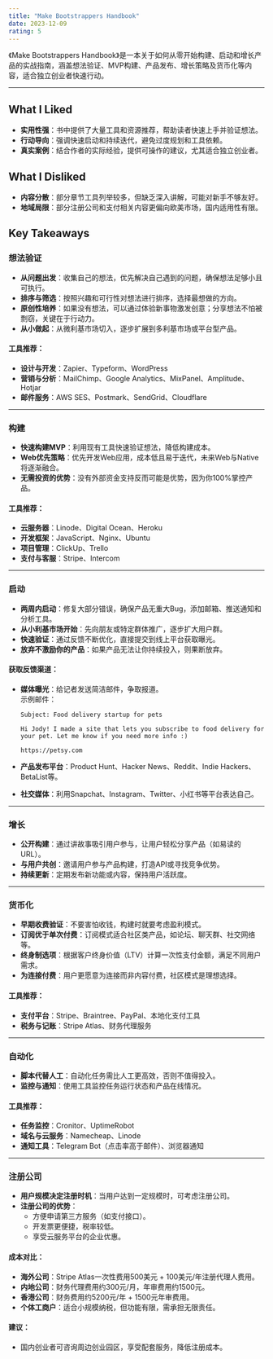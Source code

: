 ```yaml
---
title: "Make Bootstrappers Handbook"
date: 2023-12-09
rating: 5
---
```


《Make Bootstrappers Handbook》是一本关于如何从零开始构建、启动和增长产品的实战指南，涵盖想法验证、MVP构建、产品发布、增长策略及货币化等内容，适合独立创业者快速行动。

<!--more-->

---

## What I Liked

- **实用性强**：书中提供了大量工具和资源推荐，帮助读者快速上手并验证想法。
- **行动导向**：强调快速启动和持续迭代，避免过度规划和工具依赖。
- **真实案例**：结合作者的实际经验，提供可操作的建议，尤其适合独立创业者。

## What I Disliked

- **内容分散**：部分章节工具列举较多，但缺乏深入讲解，可能对新手不够友好。
- **地域局限**：部分注册公司和支付相关内容更偏向欧美市场，国内适用性有限。

## Key Takeaways 

### 想法验证
- **从问题出发**：收集自己的想法，优先解决自己遇到的问题，确保想法足够小且可执行。
- **排序与筛选**：按照兴趣和可行性对想法进行排序，选择最想做的方向。
- **原创性培养**：如果没有想法，可以通过体验新事物激发创意；分享想法不怕被剽窃，关键在于行动力。
- **从小做起**：从微利基市场切入，逐步扩展到多利基市场或平台型产品。

#### 工具推荐：
- **设计与开发**：Zapier、Typeform、WordPress  
- **营销与分析**：MailChimp、Google Analytics、MixPanel、Amplitude、Hotjar  
- **邮件服务**：AWS SES、Postmark、SendGrid、Cloudflare  

---

### 构建
- **快速构建MVP**：利用现有工具快速验证想法，降低构建成本。
- **Web优先策略**：优先开发Web应用，成本低且易于迭代，未来Web与Native将逐渐融合。
- **无需投资的优势**：没有外部资金支持反而可能是优势，因为你100%掌控产品。

#### 工具推荐：
- **云服务器**：Linode、Digital Ocean、Heroku  
- **开发框架**：JavaScript、Nginx、Ubuntu  
- **项目管理**：ClickUp、Trello  
- **支付与客服**：Stripe、Intercom  

---

### 启动
- **两周内启动**：修复大部分错误，确保产品无重大Bug，添加邮箱、推送通知和分析工具。
- **从小利基市场开始**：先向朋友或特定群体推广，逐步扩大用户群。
- **快速验证**：通过反馈不断优化，直接提交到线上平台获取曝光。
- **放弃不激励你的产品**：如果产品无法让你持续投入，则果断放弃。

#### 获取反馈渠道：
- **媒体曝光**：给记者发送简洁邮件，争取报道。  
  示例邮件：
  ```
  Subject: Food delivery startup for pets
  
  Hi Jody! I made a site that lets you subscribe to food delivery for your pet. Let me know if you need more info :) 
  
  https://petsy.com
  ```

- **产品发布平台**：Product Hunt、Hacker News、Reddit、Indie Hackers、BetaList等。  
- **社交媒体**：利用Snapchat、Instagram、Twitter、小红书等平台表达自己。  

---

### 增长
- **公开构建**：通过讲故事吸引用户参与，让用户轻松分享产品（如易读的URL）。
- **与用户共创**：邀请用户参与产品构建，打造API或寻找竞争优势。
- **持续更新**：定期发布新功能或内容，保持用户活跃度。

---

### 货币化
- **早期收费验证**：不要害怕收钱，构建时就要考虑盈利模式。
- **订阅优于单次付费**：订阅模式适合社区类产品，如论坛、聊天群、社交网络等。
- **终身制选项**：根据客户终身价值（LTV）计算一次性支付金额，满足不同用户需求。
- **为连接付费**：用户更愿意为连接而非内容付费，社区模式是理想选择。

#### 工具推荐：
- **支付平台**：Stripe、Braintree、PayPal、本地化支付工具  
- **税务与记账**：Stripe Atlas、财务代理服务  

---

### 自动化
- **脚本代替人工**：自动化任务需比人工更高效，否则不值得投入。
- **监控与通知**：使用工具监控任务运行状态和产品在线情况。

#### 工具推荐：
- **任务监控**：Cronitor、UptimeRobot  
- **域名与云服务**：Namecheap、Linode  
- **通知工具**：Telegram Bot（点击率高于邮件）、浏览器通知  

---

### 注册公司
- **用户规模决定注册时机**：当用户达到一定规模时，可考虑注册公司。
- **注册公司的优势**：
  - 方便申请第三方服务（如支付接口）。  
  - 开发票更便捷，税率较低。  
  - 享受云服务平台的企业优惠。  

#### 成本对比：
- **海外公司**：Stripe Atlas一次性费用500美元 + 100美元/年注册代理人费用。  
- **内地公司**：财务代理费用约300元/月，年审费用约1500元。  
- **香港公司**：财务费用约5200元/年 + 1500元年审费用。  
- **个体工商户**：适合小规模纳税，但功能有限，需承担无限责任。

#### 建议：
- 国内创业者可咨询周边创业园区，享受配套服务，降低注册成本。
